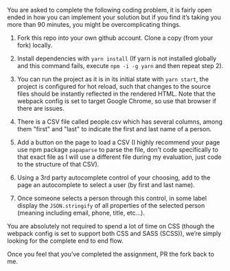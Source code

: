 You are asked to complete the following coding problem, it is fairly open ended in how you can implement your solution but if you find it’s taking you more than 90 minutes, you might be overcomplicating things.  

1. Fork this repo into your own github account.  Clone a copy (from your fork) locally.

2. Install dependencies with `yarn install` (If yarn is not installed globally and this command fails, execute `npm -i -g yarn` and then repeat step 2).

2. You can run the project as it is in its initial state with `yarn start`, the project is configured for hot reload, such that changes to the source files should be instantly reflected in the rendered HTML.  Note that the webpack config is set to target Google Chrome, so use that browser if there are issues.

3. There is a CSV file called people.csv which has several columns, among them "first" and "last" to indicate the first and last name of a person.

4. Add a button on the page to load a CSV (I highly recommend your page use npm package `papaparse` to parse the file, don't code specifically to that exact file as I will use a different file during my evaluation, just code to the structure of that CSV).

5. Using a 3rd party autocomplete control of your choosing, add to the page an autocomplete to select a user (by first and last name).

6. Once someone selects a person through this control, in some label display the `JSON.stringify` of all properties of the selected person (meaning including email, phone, title, etc…).

You are absolutely not required to spend a lot of time on CSS (though the webpack config is set to support both CSS and SASS (SCSS)), we’re simply looking for the complete end to end flow.

Once you feel that you’ve completed the assignment, PR the fork back to me.